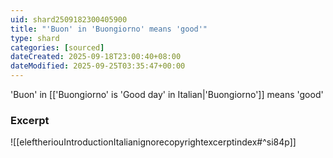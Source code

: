 ```yaml
---
uid: shard2509182300405900
title: "'Buon' in 'Buongiorno' means 'good'"
type: shard
categories: [sourced]
dateCreated: 2025-09-18T23:00:40+08:00
dateModified: 2025-09-25T03:35:47+00:00
---
```

'Buon' in [['Buongiorno' is 'Good day' in Italian|'Buongiorno']] means 'good'

### Excerpt
![[eleftheriouIntroductionItalianignorecopyrightexcerptindex#^si84p]]